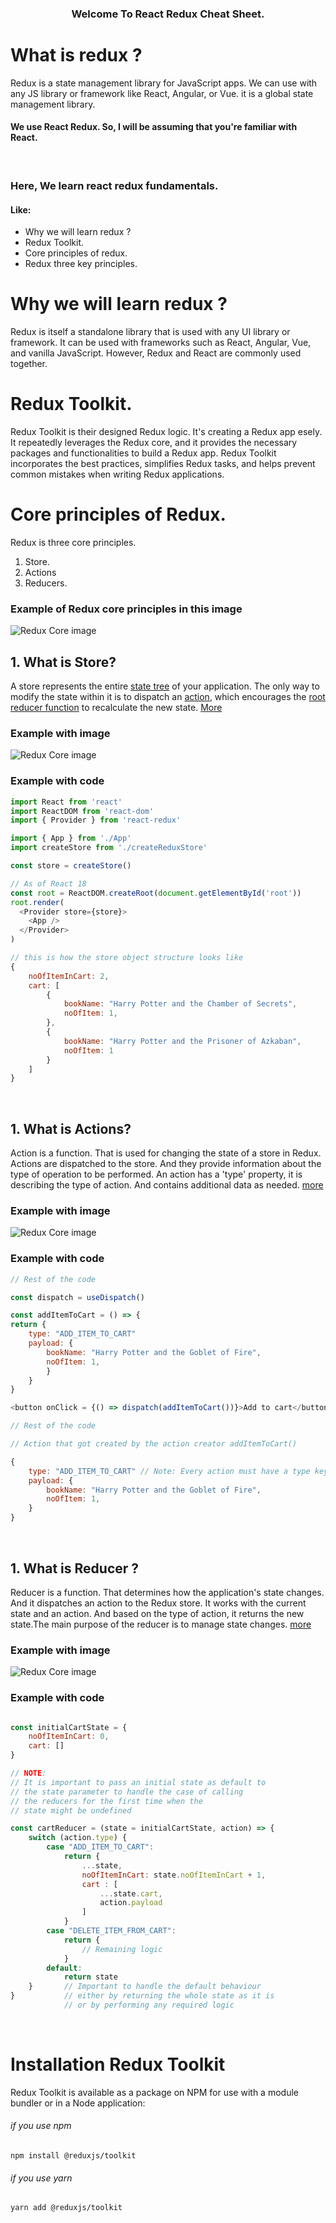 <center>

### Welcome To React Redux Cheat Sheet.

</center>

# What is redux ?
Redux is a state management library for JavaScript apps. We can use with any JS library or framework like React, Angular, or Vue. it is a global state management library.

#### We use React Redux. So, I will be assuming that you're familiar with React.
<br/>



### Here, We learn react redux fundamentals. 
#### Like:
* Why we will learn redux ?
* Redux Toolkit.
* Core principles of redux.
* Redux three key principles.


# Why we will learn redux ?
Redux is itself a standalone library that is used with any UI library or framework. It can be used with frameworks such as React, Angular, Vue, and vanilla JavaScript. However, Redux and React are commonly used together. 

# Redux Toolkit.
Redux Toolkit is their designed Redux logic. It's creating a Redux app esely. It repeatedly leverages the Redux core, and it provides the necessary packages and functionalities to build a Redux app. Redux Toolkit incorporates the best practices, simplifies Redux tasks, and helps prevent common mistakes when writing Redux applications.

# Core principles of Redux.
Redux is three core principles. 
1) Store. 
2) Actions 
3) Reducers.

### Example of Redux core principles in this image
![Redux Core image](./images/redux_core.png)

## 1. What is Store?
A store represents the entire [state tree](https://redux.js.org/understanding/thinking-in-redux/glossary#store) of your application. The only way to modify the state within it is to dispatch an [action](https://redux.js.org/understanding/thinking-in-redux/glossary#action), which encourages the [root reducer function](https://redux.js.org/understanding/thinking-in-redux/glossary#reducer) to recalculate the new state. [More](https://redux.js.org/api/store)

### Example with image
![Redux Core image](./images/Store.png)

### Example with code
```javascript
import React from 'react'
import ReactDOM from 'react-dom'
import { Provider } from 'react-redux'

import { App } from './App'
import createStore from './createReduxStore'

const store = createStore()

// As of React 18
const root = ReactDOM.createRoot(document.getElementById('root'))
root.render(
  <Provider store={store}>
    <App />
  </Provider>
)
```

```javascript
// this is how the store object structure looks like
{
    noOfItemInCart: 2,
    cart: [
        {
            bookName: "Harry Potter and the Chamber of Secrets",
            noOfItem: 1,
        },
        {
            bookName: "Harry Potter and the Prisoner of Azkaban",
            noOfItem: 1
        }
    ]
}


```
<br/>

## 1. What is Actions?
Action is a function. That is used for changing the state of a store in Redux. Actions are dispatched to the store. And they provide information about the type of operation to be performed. An action has a 'type' property, it is describing the type of action. And contains additional data as needed. [more](https://redux.js.org/understanding/thinking-in-redux/glossary#action)

### Example with image
![Redux Core image](./images/Actions.png)

### Example with code
```javascript
// Rest of the code

const dispatch = useDispatch()

const addItemToCart = () => {
return {
    type: "ADD_ITEM_TO_CART"
    payload: {
        bookName: "Harry Potter and the Goblet of Fire",
        noOfItem: 1,
        }
    }
}

<button onClick = {() => dispatch(addItemToCart())}>Add to cart</button>

// Rest of the code

```

``` javascript
// Action that got created by the action creator addItemToCart()

{
    type: "ADD_ITEM_TO_CART" // Note: Every action must have a type key
    payload: {
        bookName: "Harry Potter and the Goblet of Fire",
        noOfItem: 1,
    }
}

```

<br/>

## 1. What is Reducer ?
Reducer is a function. That determines how the application's state changes. And it dispatches an action to the Redux store. 
It works with the current state and an action. And based on the type of action, it returns the new state.The main purpose of the reducer is to manage state changes. [more](https://redux.js.org/understanding/thinking-in-redux/glossary#reducer)

### Example with image
![Redux Core image](./images/Reducers.png)

### Example with code
```javascript

const initialCartState = {    
    noOfItemInCart: 0,          
    cart: []                              
}

// NOTE: 
// It is important to pass an initial state as default to 
// the state parameter to handle the case of calling 
// the reducers for the first time when the 
// state might be undefined

const cartReducer = (state = initialCartState, action) => {
    switch (action.type) {
        case "ADD_ITEM_TO_CART": 
            return {
                ...state,
                noOfItemInCart: state.noOfItemInCart + 1,
                cart : [
                    ...state.cart,
                    action.payload
                ]
            }
        case "DELETE_ITEM_FROM_CART":
            return {
                // Remaining logic
            }
        default: 
            return state  
    }       // Important to handle the default behaviour
}           // either by returning the whole state as it is 
            // or by performing any required logic


```

<br/>

# Installation Redux Toolkit

Redux Toolkit is available as a package on NPM for use with a module bundler or in a Node application:

###### if you use npm 
```
npm install @reduxjs/toolkit
```

###### if you use yarn
```
yarn add @reduxjs/toolkit
```
